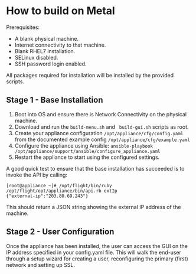 # How to build on Metal

Prerequisites:
  - A blank physical machine.
  - Internet connectivity to that machine.
  - Blank RHEL7 installation.
  - SELinux disabled.
  - SSH password login enabled.

All packages required for installation will be installed by the provided scripts.

## Stage 1 - Base Installation

1. Boot into OS and ensure there is Network Connectivity on the physical machine.
2. Download and run the `build-menu.sh` and ` build-gui.sh` scripts as root.
3. Create your appliance configuration `/opt/appliance/cfg/config.yaml` from the documented example config `/opt/appliance/cfg/example.yaml`
4. Configure the appliance using Ansible: `ansible-playbook /opt/appliance/support/ansible/configure_appliance.yaml`
5. Restart the appliance to start using the configured settings.

A good quick test to ensure that the base installation has succeeded is to invoke the API by calling:

 ```
[root@appliance ~]# /opt/flight/bin/ruby /opt/flight/opt/appliance/bin/api.rb extIp
{"external-ip":"203.80.69.243"}
 ```
This should return a JSON string showing the external IP address of the machine. 

## Stage 2 - User Configuration

Once the appliance has been installed, the user can access the GUI on the IP address specified in your config.yaml file. This will walk the end-user through a setup wizard for creating a user, reconfiguring the primary (first) network and setting up SSL.
